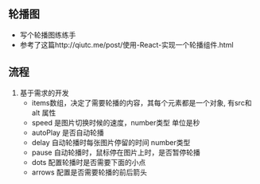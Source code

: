 ## 轮播图

* 写个轮播图练练手
* 参考了这篇http://qiutc.me/post/使用-React-实现一个轮播组件.html

## 流程

1. 基于需求的开发
   * items数组，决定了需要轮播的内容，其每个元素都是一个对象, 有src和alt
   属性
   * speed 是图片切换时候的速度，number类型 单位是秒
   * autoPlay 是否自动轮播
   * delay 自动轮播时每张图片停留的时间 number类型
   * pause 自动轮播时，鼠标停在图片上时，是否暂停轮播
   * dots 配置轮播时是否需要下面的小点
   * arrows 配置是否需要轮播的前后箭头